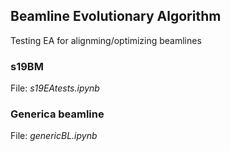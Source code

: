 ## Beamline Evolutionary Algorithm

Testing EA for alignming/optimizing beamlines

### s19BM
File: _s19EAtests.ipynb_

### Generica beamline
File: _genericBL.ipynb_
